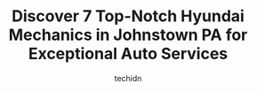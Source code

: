 ---
layout: ampstory
image: https://images.unsplash.com/photo-1633961928124-c0eaa9d844ab?ixlib=rb-4.0.3&ixid=MnwxMjA3fDB8MHxwaG90by1wYWdlfHx8fGVufDB8fHx8&auto=format&fit=crop&w=640&h=853&q=80
author: techidn
featured: false
description: For top-quality automotive repairs and maintenance, visit the 7 best Hyundai Mechanic in Johnstown PA, USA. Their reputation for excellence and their dedication to customer satisfaction make
title: Discover 7 Top-Notch Hyundai Mechanics in Johnstown PA for Exceptional Auto Services
cover:
   title: Discover 7 Top-Notch Hyundai Mechanics in Johnstown PA for Exceptional Auto Services
   subtitle: Rickpate
   background: https://images.unsplash.com/photo-1633961928124-c0eaa9d844ab?ixlib=rb-4.0.3&ixid=MnwxMjA3fDB8MHxwaG90by1wYWdlfHx8fGVufDB8fHx8&auto=format&fit=crop&w=640&h=853&q=80

pages: 
 - layout: thirds
   top: <h1>#1 Laurel BMW of Pennsylvania</h1>
   bottom: "<p>The entire team was very responsive and helpful in purchasing my new car. Earl answered all of my questions, even on his day off. Beth had my paperwork in order and made </p>"
   background: https://www.knot35.com/toplist/wp-content/uploads/2023/06/best-hyundai-mechanic-1-in-johnstown-pa-1685840146.jpeg
   backgroundblur: true
 - layout: thirds
   top: <h1>#2 Jiffy Lube Multicare</h1>
   bottom: "<p>1306 Scalp Ave, Johnstown, PA 15904, United States</p>"
   background: https://www.knot35.com/toplist/wp-content/uploads/2023/06/best-hyundai-mechanic-2-in-johnstown-pa-1685840146.jpeg
   cta:
      link: https://www.knot35.com/toplist/discover-7-top-notch-hyundai-mechanics-in-johnstown-pa-for-exceptional-auto-services/
      text: Discover 7 Top-Notch Hyundai Mechanics in Johnstown PA for Exceptional Auto Services
 - layout: thirds
   top: <h1>#3 Carmans Wholesale Tire</h1>
   bottom: "<p>1801 Bedford St, Johnstown, PA 15902, United States</p>"
   background: https://www.knot35.com/toplist/wp-content/uploads/2023/06/best-hyundai-mechanic-3-in-johnstown-pa-1685840147.jpeg
   cta:
      link: https://www.knot35.com/toplist/discover-7-top-notch-hyundai-mechanics-in-johnstown-pa-for-exceptional-auto-services/
      text: Discover 7 Top-Notch Hyundai Mechanics in Johnstown PA for Exceptional Auto Services
 - layout: thirds
   top: <h1>#4 Advantage Auto Services</h1>
   bottom: "<p>692 Scalp Ave, Johnstown, PA 15904, United States</p>"
   background: https://images.unsplash.com/photo-1540457036297-448b6b99e91c?ixlib=rb-4.0.3&ixid=MnwxMjA3fDB8MHxwaG90by1wYWdlfHx8fGVufDB8fHx8&auto=format&fit=crop&w=640&h=853&q=80
   cta:
      link: https://www.knot35.com/toplist/discover-7-top-notch-hyundai-mechanics-in-johnstown-pa-for-exceptional-auto-services/
      text: Discover 7 Top-Notch Hyundai Mechanics in Johnstown PA for Exceptional Auto Services
 - layout: thirds
   top: <h1>#5 Dean Jordan Inc</h1>
   bottom: "<p>1050 Eisenhower Blvd, Johnstown, PA 15904, United States</p>"
   background: https://images.unsplash.com/photo-1595364397663-fca4f075d796?ixlib=rb-4.0.3&ixid=MnwxMjA3fDB8MHxwaG90by1wYWdlfHx8fGVufDB8fHx8&auto=format&fit=crop&w=640&h=853&q=80
   cta:
      link: https://www.knot35.com/toplist/discover-7-top-notch-hyundai-mechanics-in-johnstown-pa-for-exceptional-auto-services/
      text: Discover 7 Top-Notch Hyundai Mechanics in Johnstown PA for Exceptional Auto Services
 - layout: thirds
   top: <h1>#6 REAMAN AUTO SALES AND SERVICE</h1>
   bottom: "<p>2311 Bedford St, Johnstown, PA 15904, United States</p>"
   background: https://images.unsplash.com/photo-1547366785-564103df7e13?ixlib=rb-4.0.3&ixid=MnwxMjA3fDB8MHxwaG90by1wYWdlfHx8fGVufDB8fHx8&auto=format&fit=crop&w=640&h=853&q=80
   cta:
      link: https://www.knot35.com/toplist/discover-7-top-notch-hyundai-mechanics-in-johnstown-pa-for-exceptional-auto-services/
      text: Discover 7 Top-Notch Hyundai Mechanics in Johnstown PA for Exceptional Auto Services
 - layout: thirds
   top: <h1>#7 Weinzierls Garage</h1>
   bottom: "<p>10 D St, Johnstown, PA 15906, United States</p>"
   background: https://images.unsplash.com/photo-1488554378835-f7acf46e6c98?ixlib=rb-4.0.3&ixid=MnwxMjA3fDB8MHxwaG90by1wYWdlfHx8fGVufDB8fHx8&auto=format&fit=crop&w=640&h=853&q=80
   cta:
      link: https://www.knot35.com/toplist/discover-7-top-notch-hyundai-mechanics-in-johnstown-pa-for-exceptional-auto-services/
      text: Discover 7 Top-Notch Hyundai Mechanics in Johnstown PA for Exceptional Auto Services
 - layout: thirds
   middle: Continue reading...
   background: https://images.unsplash.com/photo-1618005182384-a83a8bd57fbe?ixlib=rb-4.0.3&ixid=MnwxMjA3fDB8MHxwaG90by1wYWdlfHx8fGVufDB8fHx8&auto=format&fit=crop&w=640&h=853&q=80
   cta:
      link: https://www.knot35.com/toplist/discover-7-top-notch-hyundai-mechanics-in-johnstown-pa-for-exceptional-auto-services/
      text: Discover 7 Top-Notch Hyundai Mechanics in Johnstown PA for Exceptional Auto Services
      
---